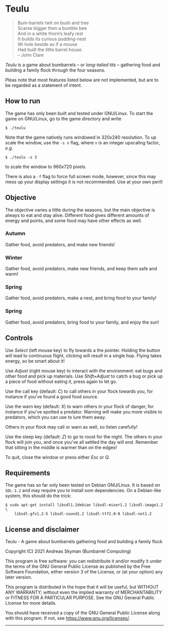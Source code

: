 # Teulu

> Bum-barrels twit on bush and tree  
> Scarse bigger then a bumble bee  
> And in a white thorn’s leafy rest  
> It builds its curious pudding-nest  
> Wi hole beside as if a mouse  
> Had built the little barrel house.  
> – John Clare

_Teulu_ is a game about bumbarrels – or _long-tailed tits_ – gathering food
and building a family flock through the four seasons.

Pleas note that most features listed below are not implemented, but are to be
regarded as a statement of intent.


## How to run
The game has only been built and tested under GNU/Linux. To start the game on
GNU/Linux, go to the game directory and write
```console
$ ./teulu
```

Note that the game natively runs windowed in 320x240 resolution. To up scale the window,
use the `-s n` flag, where `n` is an integer upscaling factor, _e.g._
```console
$ ./teulu -s 3
```
to scale the window to 960x720 pixels.

There is also a `-f` flag to force full screen mode, however, since this may mess up your
display settings it is not recommended. Use at your own peril!


## Objective

The objective varies a little during the seasons, but the main objective is
always to eat and stay alive. Different food gives different amounts of
energy and points, and some food may have other effects as well.

### Autumn
Gather food, avoid predators, and make new friends!

### Winter
Gather food, avoid predators, make new friends, and keep them safe and warm!

### Spring
Gather food, avoid predators, make a nest, and bring food to your family!

### Spring
Gather food, avoid predators, bring food to your family, and enjoy the sun!


## Controls

Use _Select_ (left mouse key) to fly towards a the pointer. Holding the button
will lead to continuous flight, clicking will result in a single hop. Flying
takes energy, so be smart about it!

Use _Adjust_ (right mouse key) to interact with the environment: eat bugs and
other food and pick up materials. Use _Shift+Adjust_ to catch a bug or pick
up a piece of food without eating it, press again to let go.

Use the call key (default: _C_) to call others in your flock towards you, for
instance if you've found a good food source.

Use the warn key (default: _X_) to warn others in your flock of danger, for
instance if you've spotted a predator. Warning will make you more visible to
predators, which you can use to lure them away.

Others in your flock may call or warn as well, so listen carefully!

Use the sleep key (default: _Z_) to go to roost for the night. The others in
your flock will join you, and once you've all settled the day will end.
Remember that sitting in the middle is warmer than on the edges!

To quit, close the window or press either _Esc_ or _Q_.


## Requirements

The game has so far only been tested on Debian GNU/Linux. It is based on
`SDL-1.2` and may require you to install som dependencies. On a Debian-like
system, this should do the trick:
```console
$ sudo apt-get install libsdl1.2debian libsdl-mixer1.2 libsdl-image1.2 \
    libsdl-gfx1.2-5 libsdl-sound1.2 libsdl-ttf2.0-0 libsdl-net1.2
```


## License and disclaimer

Teulu - A game about bumbarrels gathering food and building a family flock

Copyright (C) 2021  Andreas Skyman (Bumbarrel Computing)

This program is free software: you can redistribute it and/or modify it under
the terms of the GNU General Public License as published by the Free Software
Foundation, either version 3 of the License, or (at your option) any later
version.

This program is distributed in the hope that it will be useful, but WITHOUT
ANY WARRANTY; without even the implied warranty of MERCHANTABILITY or FITNESS
FOR A PARTICULAR PURPOSE. See the GNU General Public License for more
details.

You should have received a copy of the GNU General Public License along with
this program. If not, see <https://www.gnu.org/licenses/>.


---
